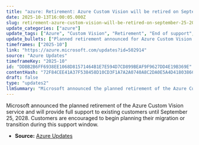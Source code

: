 ```yaml
---
title: "azure: Retirement: Azure Custom Vision will be retired on September 25, 2028"
date: 2025-10-13T16:00:05.000Z
slug: retirement-azure-custom-vision-will-be-retired-on-september-25-2028
update_categories: ["azure"]
update_tags: ["Azure", "Custom Vision", "Retirement", "End of support", "Migration planning", "2028-09-25"]
update_bullets: ["Planned retirement announced for Azure Custom Vision.", "Full support for existing customers provided until 9/25/2028.", "Customers are encouraged to begin planning migration or transition during the support window."]
timeframes: ["2025-10"]
link: "https://azure.microsoft.com/updates?id=502914"
source: "Azure Updates"
timeframeKey: "2025-10"
id: "DDBB2B6FF6938EE1068D81571464B1E7E594D7CD899BEAF9F9627DD4E19B369E"
contentHash: "72F84CEE41A37F538458D10CD3F1A7A2A0740A8C2DA0E5A4D4180386C8D2346A"
draft: false
type: "updates2"
llmSummary: "Microsoft announced the planned retirement of the Azure Custom Vision service and will provide full support to existing customers until September 25, 2028. Customers are encouraged to begin planning their migration or transition during this support window."
---
```


Microsoft announced the planned retirement of the Azure Custom Vision service and will provide full support to existing customers until September 25, 2028. Customers are encouraged to begin planning their migration or transition during this support window.

- **Source:** [Azure Updates](https://azure.microsoft.com/updates?id=502914)

